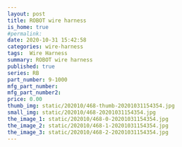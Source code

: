 ```yaml
---
layout: post
title: ROBOT wire harness
is_home: true
#permalink: 
date: 2020-10-31 15:42:58
categories: wire-harness
tags:  Wire Harness
summary: ROBOT wire harness
published: true 
series: RB
part_number: 9-1000
mfg_part_number: 
mfg_part_number2: 
price: 0.00
thumb_img: static/202010/468-thumb-20201031154354.jpg
small_img: static/202010/468-20201031154354.jpg
the_image_1: static/202010/468-0-20201031154354.jpg
the_image_2: static/202010/468-1-20201031154354.jpg
the_image_3: static/202010/468-2-20201031154354.jpg
---
```



